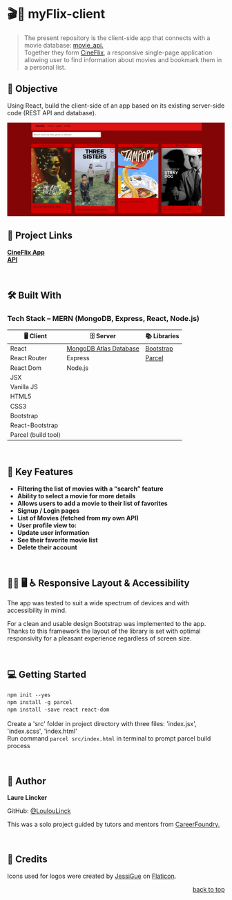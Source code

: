 # 🎬🍿  myFlix-client

> The present repository is the client-side app that connects with a movie database: <a href="https://github.com/LoulouLinck/movie_api">movie_api.</a><br>
> Together they form <a href="https://cineflixxx.netlify.app/">CineFlix</a>, a responsive single-page application allowing user to find information about movies and bookmark them in a personal list.

## 🎯 Objective
Using React, build the client-side of an app based on its existing server-side code (REST API and database).

![app-screenshot](.//src/components/img/Screenshot_Home_CineFlix.png)

## 🔗 Project Links
[**CineFlix App**](https://cineflixxx.netlify.app/) 
<br>
[**API**](https://github.com/LoulouLinck/movie_api)

<br>

##  🛠 Built With

### Tech Stack – MERN (MongoDB, Express, React, Node.js)

| **🖥️  Client**                               | **🗄️  Server**                        | **📚  Libraries**                |
|---------------------------------------------|--------------------------------------|------------------------------------|
| React                                       |[MongoDB Atlas Database](https://www.mongodb.com/cloud/atlas/register)| [Bootstrap](https://getbootstrap.com/)|
| React Router                                | Express                              | [Parcel](https://parceljs.org/)    |
| React Dom                                   | Node.js                              |                                    |
| JSX                                         |                                      |                                    |
| Vanilla JS                                  |                                      |                                    |                                   
| HTML5                                       |                                      |                                    |
| CSS3                                        |                                      |                                    |
| Bootstrap                                   |                                      |                                    |
| React-Bootstrap                             |                                      |                                    |
| Parcel (build tool)                         |                                      |                                    |

<br>

## 🔑 Key Features 
 
- **Filtering the list of movies with a “search” feature**
- **Ability to select a movie for more details**
- **Allows users to add a movie to their list of favorites**
- **Signup / Login pages**
- **List of Movies (fetched from my own API)**
- **User profile view to:**
- **Update user information**
- **See their favorite movie list**
- **Delete their account**
  
<br>

## 📱🔁 🖥️ ♿ Responsive Layout & Accessibility

The app was tested to suit a wide spectrum of devices and with accessibility in mind.
<!-- <br>
Components incuding the modal and navigation bar are accessible to screen readers.
<br> -->
For a clean and usable design Bootstrap was implemented to the app. Thanks to this framework the layout of the library is set with optimal responsivity for a pleasant experience regardless of screen size.

<br>

## 💻 Getting Started 

`npm init --yes`
<br>
`npm install -g parcel`
<br>
`npm install -save react react-dom`
<br> <br>
Create a 'src' folder in project directory with three files: 'index.jsx', 'index.scss', 'index.html'
<br>
Run command `parcel src/index.html` in terminal to prompt parcel build process

<br>

## 👥 Author <a name="authors"></a>

**Laure Lincker**

GitHub: [@LoulouLinck](https://github.com/LoulouLinck)

This was a solo project guided by tutors and mentors from <a href="https://careerfoundry.com/en/courses/become-a-web-developer/">CareerFoundry.</a>

<br>

## 🙏 Credits

Icons used for logos were created by [JessiGue](https://www.flaticon.com/free-icons/more) on [Flaticon](https://www.flaticon.com/).
<p align="right"><a href="#readme-top">back to top</a></p>

